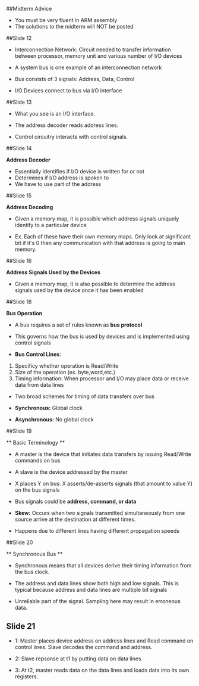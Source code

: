 ##Midterm Advice

- You must be very fluent in ARM assembly
- The solutions to the midterm will NOT be posted

##Slide 12

- Interconnection Network: Circuit needed to transfer information between processor,
memory unit and various number of I/O devices

- A system bus is one example of an interconnection network

- Bus consists of 3 signals: Address, Data, Control

- I/O Devices connect to bus via I/O interface

##Slide 13

- What you see is an I/O interface. 

- The address decoder reads address lines.

- Control circuitry interacts with control signals.

##Slide 14

**Address Decoder**
- Essentially identifies if I/O device is written for or not
- Determines if I/O address is spoken to
- We have to use part of the address

##Slide 15

**Address Decoding**

- Given a memory map, it is possible which address signals uniquely identify
to a particular device

- Ex. Each of these have their own memory maps. Only look at significant bit if it's 0
then any communication with that address is going to main memory.

##Slide 16

**Address Signals Used by the Devices**

- Given a memory map, it is also possible to determine the address signals used by the
device once it has been enabled

##Slide 18

**Bus Operation**

- A bus requires a set of rules known as **bus protocol**

- This governs how the bus is used by devices and is implemented using control signals

- **Bus Control Lines**:

1. Specificy whether operation is Read/Write
2. Size of the operation (ex. byte,word,etc.)
3. Timing information: When processor and I/O may place data or receive data from data lines

- Two broad schemes for timing of data transfers over bus

- **Synchronous:** Global clock
- **Asynchronous:** No global clock

##Slide 19

** Basic Terminology **

- A master is the device that initiates data transfers by issuing Read/Write commands on bus
- A slave is the device addressed by the master

- X places Y on bus: X asserts/de-asserts signals (that amount to value Y) on the bus signals
- Bus signals could be **address, command, or data**

- **Skew:** Occurs when two signals transmitted simultaneously from one source arrive at the
destination at different times.

- Happens due to different lines having different propagation speeds

##Slide 20

** Synchronous Bus **

- Synchronous means that all devices derive their timing information from the bus clock.

- The address and data lines show both high and low signals. This is typical because address
and data lines are multiple bit signals

- Unreliable part of the signal. Sampling here may result in erroneous data.

## Slide 21

- 1: Master places device address on address lines and Read command on control lines. Slave
decodes the command and address.

- 2: Slave repsonse at t1 by putting data on data lines

- 3: At t2, master reads data on the data lines and loads data into its own registers.

